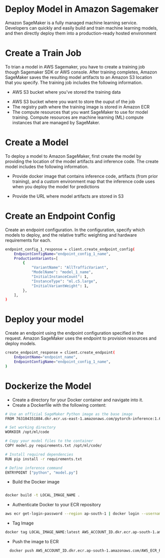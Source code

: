 # Deploy Model in Amazon Sagemaker

Amazon SageMaker is a fully managed machine learning service. Developers can quickly and easily build and train machine learning models, and then directly deploy them into a production-ready hosted environment

# Create a Train Job

To trian a model in AWS Sagemaker, you have to create a training job though Sagemaker SDK or AWS console. After training completes, Amazon SageMaker saves the resulting model artifacts to an Amazon S3 location that you specify. The training job includes the following information.

- AWS S3 bucket where you've stored the training data

* AWS S3 bucket where you want to store the ouput of the job
* The registry path where the training image is stored in Amazon ECR
* The compute resources that you want SageMaker to use for model training. Compute resources are machine learning (ML) compute instances that are managed by SageMaker.

# Create a Model

To deploy a model to Amazon SageMaker, first create the model by providing the location of the model artifacts and inference code. The create model includes the following information.

- Provide docker image that contains inference code, artifacts (from prior training), and a custom environment map that the inference code uses when you deploy the model for predictions

* Provide the URL where model artifacts are stored in S3

# Create an Endpoint Config

Create an endpoint configuration. In the configuration, specify which models to deploy, and the relative traffic weighting and hardware requirements for each.

```bash
endpoint_config_1_response = client.create_endpoint_config(
    EndpointConfigName="endpoint_config_1_name",
    ProductionVariants=[
        {
            "VariantName": "AllTrafficVariant",
            "ModelName": "model_1_name",
            "InitialInstanceCount": 1,
            "InstanceType": "ml.c5.large",
            "InitialVariantWeight": 1,
        },
    ],
)
```

# Deploy your model

Create an endpoint using the endpoint configuration specified in the request. Amazon SageMaker uses the endpoint to provision resources and deploy models.

```bash
create_endpoint_response = client.create_endpoint(
    EndpointName="endpoint_name",
    EndpointConfigName="endpoint_config_1_name",
)
```

# Dockerize the Model

- Create a directory for your Docker container and navigate into it.
- Create a Dockerfile with the following content:

```bash
# Use an official SageMaker Python image as the base image
FROM 763104351884.dkr.ecr.us-east-1.amazonaws.com/pytorch-inference:1.6.0-cpu-py3

# Set working directory
WORKDIR /opt/ml/code

# Copy your model files to the container
COPY model.py requirements.txt /opt/ml/code/

# Install required dependencies
RUN pip install -r requirements.txt

# Define inference command
ENTRYPOINT ["python", "model.py"]
```

- Build the Docker image

```bash

docker build -t LOCAL_IMAGE_NAME .
```

- Authenticate Docker to your ECR repository

```bash
aws ecr get-login-password --region ap-south-1 | docker login --username AWS --password-stdin AWS_ACCOUNT_ID.dkr.ecr.ap-south-1.amazonaws.com
```

- Tag Image

```bash
docker tag LOCAL_IMAGE_NAME:latest AWS_ACCOUNT_ID.dkr.ecr.ap-south-1.amazonaws.com/AWS_ECR_REGISTORY_NAME:latest
```

- Push the image to ECR

```bash
  docker push AWS_ACCOUNT_ID.dkr.ecr.ap-south-1.amazonaws.com/AWS_ECR_REGISTORY_NAME:latest
```
